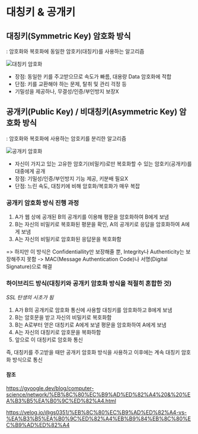 # 대칭키 & 공개키

## 대칭키(Symmetric Key) 암호화 방식
: 암호화와 복호화에 동일한 암호키(대칭키)를 사용하는 알고리즘

![대칭키 암호화](https://velog.velcdn.com/images%2Fgs0351%2Fpost%2Fe6ba5378-7c0d-4e3b-9106-1ce0055bb1b3%2Fimage-20201228143331890.png)

- 장점: 동일한 키를 주고받으므로 속도가 빠름, 대용량 Data 암호화에 적합
- 단점: 키를 교환해야 하는 문제, 탈취 및 관리 걱정 등
- 기밀성을 제공하나, 무결성/인증/부인방지 보장X

## 공개키(Public Key) / 비대칭키(Asymmetric Key) 암호화 방식
: 암호화와 복호화에 사용하는 암호키를 분리한 알고리즘

![공개키 암호화](https://velog.velcdn.com/images%2Fgs0351%2Fpost%2Ff8e3eb30-2eda-47ac-954e-915515066bbc%2Fimage-20201228143511804.png)

- 자신이 가지고 있는 고유한 암호기(비밀키)로만 복호화할 수 있는 암호키(공개키)를 대중에게 공개
- 장점: 기밀성/인증/부인방지 기능 제공, 키분배 필요X
- 단점: 느린 속도, 대칭키에 비해 암호화/복호화가 매우 복잡

### 공개키 암호화 방식 진행 과정
1. A가 웹 상에 공개된 B의 공개키를 이용해 평문을 암호화하여 B에게 보냄
2. B는 자신의 비밀키로 복호화된 평문을 확인, A의 공개키로 응답을 암호화하여 A에게 보냄
3. A는 자신의 비밀키로 암호화된 응답문을 복호화함

=> 하지만 이 방식은 Confidentiallity만 보장해줄 뿐, Integrity나 Authenticity는 보장해주지 못함 -> MAC(Message Authentication Code)나 서명(Digital Signature)으로 해결

### **하이브리드 방식(대칭키와 공개키 암호화 방식을 적절히 혼합한 것)**
_SSL 탄생의 시초가 됨_
1. A가 B의 공개키로 암호화 통신에 사용할 대칭키를 암호화하고 B에게 보냄
2. B는 암호문을 받고 자신의 비밀키로 복호화함
3. B는 A로부터 얻은 대칭키로 A에게 보낼 평문을 암호화하여 A에게 보냄
4. A는 자신의 대칭키로 암호문을 복화하함
5. 앞으로 이 대칭키로 암호화 통신

즉, 대칭키를 주고받을 때만 공개키 암호화 방식을 사용하고 이후에는 계속 대칭키 암호화 방식으로 통신

#### 참조
<https://gyoogle.dev/blog/computer-science/network/%EB%8C%80%EC%B9%AD%ED%82%A4%20&%20%EA%B3%B5%EA%B0%9C%ED%82%A4.html>

<https://velog.io/@gs0351/%EB%8C%80%EC%B9%AD%ED%82%A4-vs-%EA%B3%B5%EA%B0%9C%ED%82%A4%EB%B9%84%EB%8C%80%EC%B9%AD%ED%82%A4>